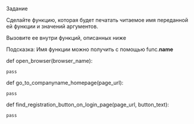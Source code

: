 Задание

Сделайте функцию, которая будет печатать читаемое имя переданной ей функции и значений аргументов.

Вызовите ее внутри функций, описанных ниже



Подсказка: Имя функции можно получить с помощью func.__name__



def open_browser(browser_name):

    pass



def go_to_companyname_homepage(page_url):

    pass



def find_registration_button_on_login_page(page_url, button_text):

    pass
